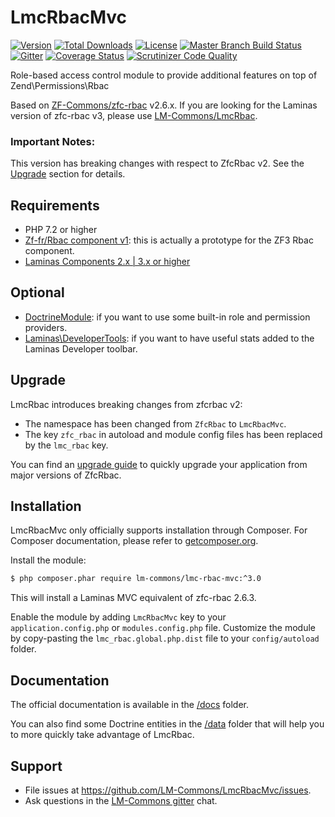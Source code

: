 # LmcRbacMvc

[![Version](https://poser.pugx.org/lm-commons/lmc-rbac-mvc/version)](//packagist.org/packages/lm-commons/lmc-rbac-mvc)
[![Total Downloads](https://poser.pugx.org/lm-commons/lmc-rbac-mvc/downloads)](//packagist.org/packages/lm-commons/lmc-rbac-mvc)
[![License](https://poser.pugx.org/lm-commons/lmc-rbac-mvc/license)](//packagist.org/packages/lm-commons/lmc-rbac-mvc)
[![Master Branch Build Status](https://travis-ci.org/LM-Commons/LmcRbacMvc.svg?branch=master)](http://travis-ci.org/LM-Commons/LmcRbac)
[![Gitter](https://badges.gitter.im/LM-Commons/community.svg)](https://gitter.im/LM-Commons/community?utm_source=badge&utm_medium=badge&utm_campaign=pr-badge)
[![Coverage Status](https://coveralls.io/repos/github/LM-Commons/LmcRbacMvc/badge.svg?branch=master)](https://coveralls.io/github/LM-Commons/LmcRbacMvc?branch=master)
[![Scrutinizer Code Quality](https://scrutinizer-ci.com/g/LM-Commons/LmcRbacMvc/badges/quality-score.png?b=master)](https://scrutinizer-ci.com/g/LM-Commons/LmcRbacMvc/?branch=master)

Role-based access control module to provide additional features on top of Zend\Permissions\Rbac

Based on [ZF-Commons/zfc-rbac](https://github.com/ZF-Commons/zfc-rbac) v2.6.x. If you are looking for the Laminas version of zfc-rbac v3, please use [LM-Commons/LmcRbac](https://github.com/LM-Commons/LmcRbac).

### Important Notes:  

This version has breaking changes with respect to ZfcRbac v2. See the [Upgrade](#upgrade) section for details.


## Requirements

- PHP 7.2 or higher
- [Zf-fr/Rbac component v1](https://github.com/zf-fr/rbac): this is actually a prototype for the ZF3 Rbac component.
- [Laminas Components 2.x | 3.x or higher](http://www.github.com/laminas)

> 

## Optional

- [DoctrineModule](https://github.com/doctrine/DoctrineModule): if you want to use some built-in role and permission providers.
- [Laminas\DeveloperTools](https://github.com/laminas/Laminas\DeveloperTools): if you want to have useful stats added to
the Laminas Developer toolbar.

## Upgrade

LmcRbac introduces breaking changes from zfcrbac v2:
- The namespace has been changed from `ZfcRbac` to `LmcRbacMvc`. 
- The key `zfc_rbac` in autoload and module config files has been replaced
by the `lmc_rbac` key.

You can find an [upgrade guide](UPGRADE.md) to quickly upgrade your application from major versions of ZfcRbac.

## Installation

LmcRbacMvc only officially supports installation through Composer. For Composer documentation, please refer to
[getcomposer.org](http://getcomposer.org/).

Install the module:

```sh
$ php composer.phar require lm-commons/lmc-rbac-mvc:^3.0
```
This will install a Laminas MVC equivalent of zfc-rbac 2.6.3.

Enable the module by adding `LmcRbacMvc` key to your `application.config.php` or `modules.config.php` file. Customize the module by copy-pasting
the `lmc_rbac.global.php.dist` file to your `config/autoload` folder.

## Documentation

The official documentation is available in the [/docs](/docs) folder.

You can also find some Doctrine entities in the [/data](/data) folder that will help you to more quickly take advantage
of LmcRbac.

## Support

- File issues at https://github.com/LM-Commons/LmcRbacMvc/issues.
- Ask questions in the [LM-Commons gitter](https://gitter.im/LM-Commons/community) chat.

